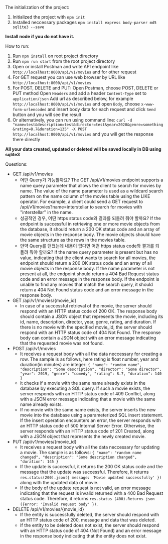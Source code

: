 The initialization of the project:
1. Initialized the project with `npm init`
2. Installed neccessary packages `npm install express body-parser md5 sqlite3 --save`

**Install node if you do not have it.** 

How to run:
1. Run `npm install` on root project directory
2. Run `npm run start` from the root project directory
3. Open or install Postman and write API endpoint like `http://localhost:8000/api/v1/movies` and for other request
4. For GET request you can use web browser by URL like `http://localhost:8000/api/v1/movies`
5. For POST, DELETE and PUT: 
  Open Postman, choose POST, DELETE or PUT method
  Open `Headers` and add a header `Content-Type` set to `application/json`
  Add url as described below, for example `http://localhost:8000/api/v1/movies` and open `Body`, choose `x-www-form-urlencoded` and insert body data for each request and click `Send` button and you will see the result
6. Or alternatively, you can run using command line: `curl -d "name=test&description=test&director=test&year=2020&genre=something&rating=8.7&duration=135" -X POST http://localhost:8000/api/v1/movies` and you will get the response there directly


**All your data created, updated or deleted will be saved locally in DB using sqlite3**

Questions:
- GET  /api/v1/movies
  - 어떤 Query가 가능할까요?
The GET /api/v1/movies endpoint supports a name query parameter that allows the client to search for movies by name. The value of the name parameter is used as a wildcard search pattern on the name column of the movies table using the LIKE operator. For example, a client could send a GET request to /api/v1/movies?name=interstellar to search for movies with "interstellar" in the name.
  - 성공적인 경우, 어떤 https status code와 결과를 되돌려 줘야 할까요?
If the endpoint is successful in retrieving one or more movie objects from the database, it should return a 200 OK status code and an array of movie objects in the response body. The movie objects should have the same structure as the rows in the movies table.
  - 만약 Query를 던졌는데 내용이 없다면 어떤 https status code와 결과를 되돌려 줘야 할까요?
If the name query parameter is present but has no value, indicating that the client wants to search for all movies, the endpoint should return a 200 OK status code and an array of all movie objects in the response body. If the name parameter is not present at all, the endpoint should return a 404 Bad Request status code and an error message in the response body. If the endpoint is unable to find any movies that match the search query, it should return a 404 Not Found status code and an error message in the response body.
- GET /api/v1/movies/{movie_id}
  - In case of a successful retrieval of the movie, the server should respond with an HTTP status code of 200 OK. The response body should contain a JSON object that represents the movie, including its id, name, description, director, year, genre, rating, and duration. If there is no movie with the specified movie_id, the server should respond with an HTTP status code of 404 Not Found. The response body can contain a JSON object with an error message indicating that the requested movie was not found.
- POST /api/v1/movies
  - It receives a request body with all the data neccessary for creating a row. The sample is as follows, here rating is float number, year and duration(in minutes) are integer:
  `{
  "name": "random name",
  "description": "Some description",
  "director": "Some director",
  "year": 2019,
  "genre": "comedy",
  "rating": 8.7,
  "duration": 140
  }`
  - it checks if a movie with the same name already exists in the database by executing a SQL query. If such a movie exists, the server responds with an HTTP status code of 409 Conflict, along with a JSON error message indicating that a movie with the same name already exists. 
  - If no movie with the same name exists, the server inserts the new movie into the database using a parameterized SQL insert statement. If the insert operation encounters an error, the server responds with an HTTP status code of 500 Internal Server Error. Otherwise, the server responds with an HTTP status code of 201 Created, along with a JSON object that represents the newly created movie.
- PUT /api/v1/movies/{movie_id}
  - It receives a request body with all the data neccessary for updating a movie. The sample is as follows:
  `{
  "name": "random name changed",
  "description": "Some description changed",
  "duration": 145
  }`
  - If the update is successful, it returns the 200 OK status code and the message that the update was successful. Therefore, it returns `res.status(200).json({ message: 'Movie updated successfully' })` along with the updated data of movie.
  - If the body of the update request is not valid, an error message indicating that the request is invalid returned with a 400 Bad Request status code. Therefore, it returns `res.status (400).Returns json ({error: 'Invalid request body' })`.
- DELETE /api/v1/movies/{movie_id}
  - If the entity is successfully deleted, the server should respond with an HTTP status code of 200, message and data that was deleted.
  - If the entity to be deleted does not exist, the server should respond with an HTTP status code of 404 (Not Found) and an error message in the response body indicating that the entity does not exist.


